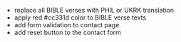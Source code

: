- replace all BIBLE verses with PHIL or UKRK translation 
- apply red #cc331d color to BIBLE verse texts 
- add form validation to contact page 
- add reset button to the contact form 